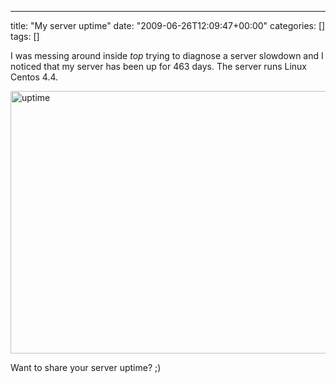 ---
title: "My server uptime"
date: "2009-06-26T12:09:47+00:00"
categories: []
tags: []

I was messing around inside <em>top</em> trying to diagnose a server slowdown and I noticed that my server has been up for 463 days. The server runs Linux Centos 4.4.

<img class="aligncenter size-full wp-image-1338" title="uptime" src="http://techteapot.com/wp-content/uploads/2009/06/uptime.PNG" alt="uptime" width="667" height="420" />

Want to share your server uptime? ;)
